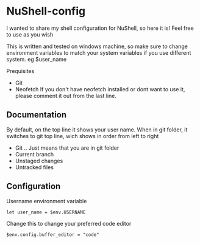 # NuShell-config

I wanted to share my shell configuration for NuShell, so here it is! Feel free to use as you wish


This is written and tested on windows machine, so make sure to change environment variables to match
your system variables if you use different system. eg $user_name


Prequisites
- Git
- Neofetch
If you don't have neofetch installed or dont want to use it, please comment it out from the last line.


## Documentation
By default, on the top line it shows your user name.
When in git folder, it switches to git top line, wich shows in order from left to right
- Git .. Just means that you are in git folder
- Current branch
- Unstaged changes
- Untracked files



## Configuration
Username environment variable
```
let user_name = $env.USERNAME
```

Change this to change your preferred code editor
```
$env.config.buffer_editor = "code"
```
